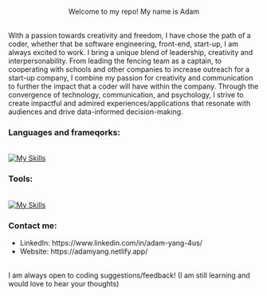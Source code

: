 <p align="center">Welcome to my repo! My name is Adam </p>
<br>With a passion towards creativity and freedom, I have chose the path of a coder, whether that be software engineering, front-end, start-up, I am always excited to work. I bring a unique blend of leadership, creativity and interpersonability. From leading the fencing team as a captain, to cooperating with schools and other companies to increase outreach for a start-up company, I combine my passion for creativity and communication to further the impact that a coder will have within the company. Through the convergence of technology, communication, and psychology, I strive to create impactful and admired experiences/applications that resonate with audiences and drive data-informed decision-making.

<!-- ### My projects:  -->

### Languages and frameqorks: 
<br> [![My Skills](https://skillicons.dev/icons?i=javascript,html,css,react,py,c,java,git,latex,r,vim)](https://skillicons.dev)

### Tools:
<br>[![My Skills](https://skillicons.dev/icons?i=docker,discord,wordpress,github,figma,vscode,postgresql,terminal,ubuntu,windows)](https://skillicons.dev)

### Contact me: 
<ul>
    <li>LinkedIn: https://www.linkedin.com/in/adam-yang-4us/ </li> 
    <li>Website: https://adamyang.netlify.app/</li>
</ul>
<br>I am always open to coding suggestions/feedback! (I am still learning and would love to hear your thoughts)
